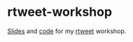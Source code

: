 # rtweet-workshop
[Slides](https://rtweet-workshop.mikewk.com) and [code](https://github.com/mkearney/rtweet-workshop/script.Rmd) for my [rtweet](https://rtweet.info) workshop.
